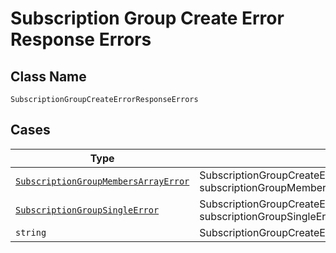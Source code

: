 
# Subscription Group Create Error Response Errors

## Class Name

`SubscriptionGroupCreateErrorResponseErrors`

## Cases

| Type | Factory Method |
|  --- | --- |
| [`SubscriptionGroupMembersArrayError`](../../../doc/models/subscription-group-members-array-error.md) | SubscriptionGroupCreateErrorResponseErrors.FromSubscriptionGroupMembersArrayError(SubscriptionGroupMembersArrayError subscriptionGroupMembersArrayError) |
| [`SubscriptionGroupSingleError`](../../../doc/models/subscription-group-single-error.md) | SubscriptionGroupCreateErrorResponseErrors.FromSubscriptionGroupSingleError(SubscriptionGroupSingleError subscriptionGroupSingleError) |
| `string` | SubscriptionGroupCreateErrorResponseErrors.FromString(string mString) |


